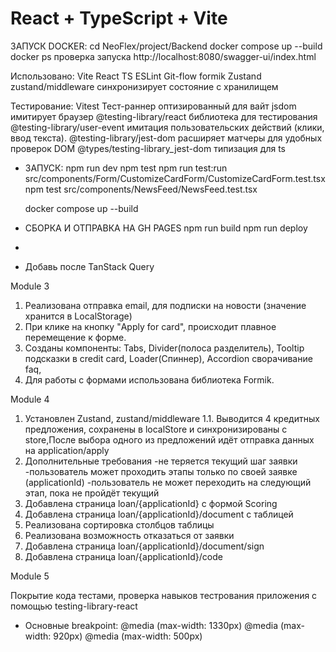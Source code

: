 # React + TypeScript + Vite

ЗАПУСК DOCKER:
cd NeoFlex/project/Backend
docker compose up --build
docker ps проверка запуска
http://localhost:8080/swagger-ui/index.html

Использовано:
Vite
React
TS
ESLint
Git-flow
formik
Zustand
zustand/middleware синхронизирует состояние с хранилищем

Тестирование:
Vitest Тест-раннер оптизированный для вайт
jsdom имитирует браузер
@testing-library/react библиотека для тестирования
@testing-library/user-event имитация пользовательских действий (клики, ввод текста).
@testing-library/jest-dom расширяет матчеры для удобных проверок DOM
@types/testing-library_jest-dom типизация для ts

- ЗАПУСК:
  npm run dev
  npm test
  npm run test:run src/components/Form/CustomizeCardForm/CustomizeCardForm.test.tsx
  npm test src/components/NewsFeed/NewsFeed.test.tsx

  docker compose up --build

- СБОРКА И ОТПРАВКА НА GH PAGES
  npm run build
  npm run deploy

-

- Добавь после
  TanStack Query

Module 3

1. Реализована отправка email, для подписки на новости (значение хранится в LocalStorage)
2. При клике на кнопку "Apply for card", происходит плавное перемещение к форме.
3. Cозданы компоненты: Tabs, Divider(полоса разделитель), Tooltip подсказки в credit card, Loader(Спиннер), Accordion сворачивание faq,
4. Для работы с формами использована библиотека Formik.

Module 4

1. Установлен Zustand, zustand/middleware
   1.1. Выводится 4 кредитных предложения, сохранены в localStore и синхронизированы с store,После выбора одного из предложений идёт отправка данных на application/apply
2. Дополнительные требования
   -не теряется текущий шаг заявки
   -пользователь может проходить этапы только по своей заявке (applicationId)
   -пользователь не может переходить на следующий этап, пока не пройдёт текущий
3. Добавлена страница loan/{applicationId} с формой Scoring
4. Добавлена страница loan/{applicationId}/document с таблицей
5. Реализована сортировка столбцов таблицы
6. Реализована возможность отказаться от заявки
7. Добавлена страница loan/{applicationId}/document/sign
8. Добавлена страница loan/{applicationId}/code

Module 5

Покрытие кода тестами, проверка навыков тестрования приложения с помощью testing-library-react

- Основныe breakpoint:
  @media (max-width: 1330px)
  @media (max-width: 920px)
  @media (max-width: 500px)
